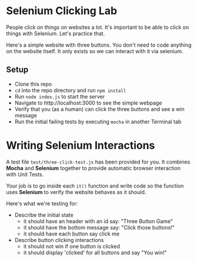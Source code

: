 # Selenium Clicking Lab
People click on things on websites a lot. It's important to be able to click
on things with Selenium. Let's practice that.

Here's a simple website with three buttons. You don't need to code anything
on the website itself. It only exists so we can interact with it via selenium.

## Setup
* Clone this repo
* `cd` into the repo directory and run `npm install`
* Run `node index.js` to start the server
* Navigate to http://localhost:3000 to see the simple webpage
* Verify that you (as a human) can click the three buttons and see a win message
* Run the initial failing tests by executing `mocha` in another Terminal tab

# Writing Selenium Interactions
A test file `test/three-click-test.js` has been provided for you. It combines
**Mocha** and **Selenium** together to provide automatic browser interaction
with Unit Tests.

Your job is to go inside each `it()` function and write code so the function
uses **Selenium** to verify the website behaves as it should.

Here's what we're testing for:

* Describe the initial state
  * it should have an header with an id say: "Three Button Game"
  * it should have the bottom message say: "Click those buttons!"
  * it should have each button say click me
* Describe button clicking interactions
  * it should not win if one button is clicked
  * it should display 'clicked' for all buttons and say "You win!" 
